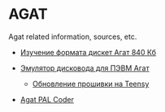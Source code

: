 # AGAT
Agat related information, sources, etc.

* [Изучение формата дискет Агат 840 Кб](docs/agat-840-analysis.md)
* [Эмулятор дисковода для ПЭВМ Агат](docs/agatdisk-emu.md)
	* [Обновление прошивки на Teensy](docs/firmware_update.md)


* [Agat PAL Coder](AgatPALCoder/README.md)

